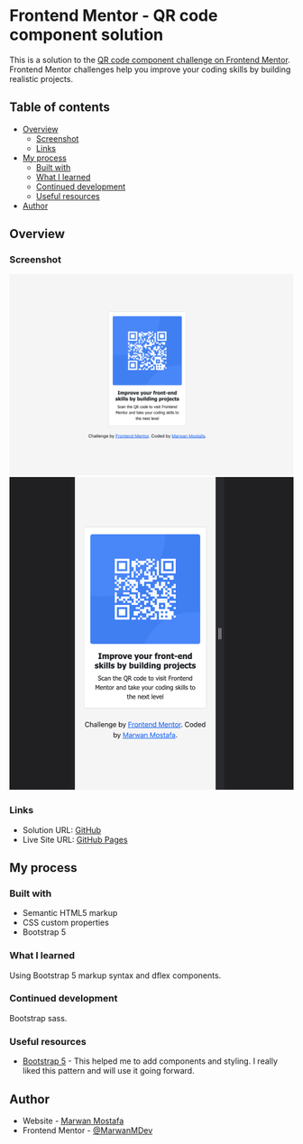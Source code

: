 # Frontend Mentor - QR code component solution

This is a solution to the [QR code component challenge on Frontend Mentor](https://www.frontendmentor.io/challenges/qr-code-component-iux_sIO_H). Frontend Mentor challenges help you improve your coding skills by building realistic projects.

## Table of contents

- [Overview](#overview)
  - [Screenshot](#screenshot)
  - [Links](#links)
- [My process](#my-process)
  - [Built with](#built-with)
  - [What I learned](#what-i-learned)
  - [Continued development](#continued-development)
  - [Useful resources](#useful-resources)
- [Author](#author)

## Overview

### Screenshot

![Desktop](./desktop-screenshot.png)
![Mobile](./mobile-screenshot.png)

### Links

- Solution URL: [GitHub](https://github.com/MarwanMDev/qr-code-component)
- Live Site URL: [GitHub Pages](https://marwanmdev.github.io/qr-code-component/)

## My process

### Built with

- Semantic HTML5 markup
- CSS custom properties
- Bootstrap 5

### What I learned

Using Bootstrap 5 markup syntax and dflex components.

### Continued development

Bootstrap sass.

### Useful resources

- [Bootstrap 5](https://getbootstrap.com/docs/5.2/getting-started/introduction/) - This helped me to add components and styling. I really liked this pattern and will use it going forward.

## Author

- Website - [Marwan Mostafa](https://github.com/MarwanMDev)
- Frontend Mentor - [@MarwanMDev](https://www.frontendmentor.io/profile/MarwanMDev)
